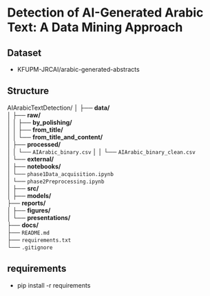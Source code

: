 #  Detection of AI-Generated Arabic Text: A Data Mining Approach

## Dataset
- KFUPM-JRCAI/arabic-generated-abstracts 

## Structure
AIArabicTextDetection/
│
├── **data/**  
│   ├── **raw/**                 
│   │   ├── **by_polishing/**  
│   │   ├── **from_title/**  
│   │   └── **from_title_and_content/**  
│   ├── **processed/**         
│   │   └── `AIArabic_binary.csv`
│   │   └── `AIArabic_binary_clean.csv`  
│   └── **external/**          
│
├── **notebooks/**               
│   └── `phase1Data_acquisition.ipynb`  
│   └── `phase2Preprocessing.ipynb`  
│
├── **src/**                    
│
├── **models/**                  
├── **reports/**                 
│   ├── **figures/**             
│   └── **presentations/**       
├── **docs/**                    
├── `README.md`                 
├── `requirements.txt`          
└── `.gitignore`                
          

## requirements
- pip install -r requirements
